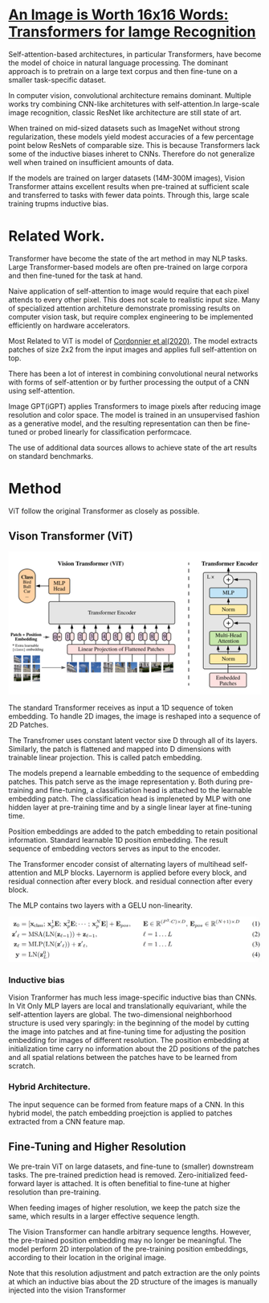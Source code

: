 # [An Image is Worth 16x16 Words: Transformers for Iamge Recognition](https://arxiv.org/pdf/2010.11929.pdf)

Self-attention-based architectures, in particular Transformers, have become the model of choice in natural language processing. The dominant approach is to pretrain on a large text corpus and then fine-tune on a smaller task-specific dataset.

In computer vision, convolutional architecture remains dominant. Multiple works try combining CNN-like architetures with self-attention.In large-scale image recognition, classic ResNet like architecture are still state of art.

When trained on mid-sized datasets such as ImageNet without strong regularization, these models yield modest accuracies of a few percentage point below ResNets of comparable size. This is because Transformers lack some of the inductive biases inheret to CNNs. Therefore do not generalize well when trained on insufficient amounts of data.

If the models are trained on larger datasets (14M-300M images), Vision Transformer attains excellent results when pre-trained at sufficient scale and transferred to tasks with fewer data points. Through this, large scale training trupms inductive bias.

# Related Work.

Transformer have become the state of the art method in may NLP tasks. Large Transformer-based models are often pre-trained on large corpora and then fine-tuned for the task at hand.

Naive application of self-attention to image would require that each pixel attends to every other pixel. This does not scale to realistic input size. Many of specialized attention architeture demonstrate promissing results on computer vision task, but require complex engineering to be implemented efficiently on hardware accelerators.

Most Related to ViT is model of [Cordonnier et al(2020)](https://arxiv.org/pdf/1911.03584.pdf). The model extracts patches of size 2x2 from the input images and applies full self-attention on top.

There has been a lot of interest in combining convolutional neural networks with forms of self-attention or by further processing the output of a CNN using self-attention.

Image GPT(iGPT) applies Transformers to image pixels after reducing image resolution and color space. The model is trained in an unsupervised fashion as a generative model, and the resulting representation can then be fine-tuned or probed linearly for classification performcace.

The use of additional data sources allows to achieve state of the art results on standard benchmarks.

# Method

ViT follow the original Transformer as closely as possible.

## Vison Transformer (ViT)

![ViT model overview](./ViT_model_overview.png)

The standard Transformer receives as input a 1D sequence of token embedding. To handle 2D images, the image is reshaped into a sequence of 2D Patches.

The Transfromer uses constant latent vector sixe D through all of its layers. Similarly, the patch is flattened and mapped into D dimensions with trainable linear projection. This is called patch embedding.

The models prepend a learnable embedding to the sequence of embedding patches. This patch serve as the image representation y. Both during pre-training and fine-tuning, a classificiation head is attached to the learnable embedding patch. The classification head is impleneted by MLP with one hidden layer at pre-training time and by a single linear layer at fine-tuning time.

Position embeddings are added to the patch embedding to retain positional information. Standard learnable 1D position embedding. The result sequence of embedding vectors serves as input to the encoder.

The Transformer encoder consist of alternating layers of multihead self-attention and MLP blocks. Layernorm is applied before every block, and residual connection after every block. and residual connection after every block.

The MLP contains two layers with a GELU non-linearity.

![ViT model equation](./ViT_model_equation.png)

### Inductive bias

Vision Tranformer has much less image-specific inductive bias than CNNs. In Vit Only MLP layers are local and translationally equivariant, while the self-attention layers are global. The two-dimensional neighborhood structure is used very sparingly: in the beginning of the model by cutting the image into patches and at fine-tuning time for adjusting the position embedding for images of different resolution. The position embedding at initialization time carry no information about the 2D positions of the patches and all spatial relations between the patches have to be learned from scratch.

### Hybrid Architecture.

The input sequence can be formed from feature maps of a CNN. In this hybrid model, the patch embedding proejction is applied to patches extracted from a CNN feature map.

## Fine-Tuning and Higher Resolution

We pre-train ViT on large datasets, and fine-tune to (smaller) downstream tasks. The pre-trained prediction head is removed. Zero-initialized feed-forward layer is attached. It is often benefitial to fine-tune at higher resolution than pre-training.

When feeding images of higher resolution, we keep the patch size the same, which results in a larger effective sequence length.

The Vision Transformer can handle arbitrary sequence lengths. However, the pre-trained position embedding may no longer be meaningful. The model perform 2D interpolation of the pre-training position embeddings, according to their location in the original image. 

Note that this resolution adjustment and patch extraction are the only points at which an inductive bias about the 2D structure of the images is manually injected into the vision Transformer